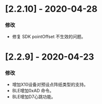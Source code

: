 # [2.2.10] - 2020-04-28

### 修改

- 修复 SDK pointOffset 不生效的问题。

# [2.2.9] - 2020-04-23

### 修改

- 增加X10设备对预设点阵纸类型的支持。
- BLE增加0xAD 命令。
- BLE增加D7心跳功能。